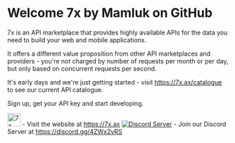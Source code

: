 # Welcome 7x by Mamluk on GitHub

7x is an API marketplace that provides highly available APIs for the data you need to build your web and mobile applications.

It offers a different value proposition from other API marketplaces and providers - you're not charged by number of requests per month 
or per day, but only based on concurrent requests per second.

It's early days and we're just getting started - visit https://7x.ax/catalogue to see our current API catalogue. 

Sign up, get your API key and start developing.

<a href="https://7x.ax"  target="_blank" title="Visit the 7x website"><img src="https://avatars.githubusercontent.com/u/111727014?s=200&v=4" width="30" height="30" alt="7x logo"/></a> - Visit the website at https://7x.ax
[![Discord Server](https://img.shields.io/badge/Discord-5865F2?style=for-the-badge&logo=discord&logoColor=white)](https://discord.gg/4ZWx2vRS) - Join our Discord Server at https://discord.gg/4ZWx2vRS


